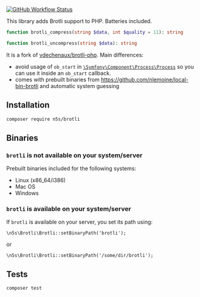 [![GitHub Workflow Status](https://img.shields.io/github/workflow/status/nlemoine/brotli-php/Tests?style=flat-square)](https://github.com/nlemoine/brotli-php/actions/workflows/tests.yml?query=branch%3Amaster+workflow%3ATests)

This library adds Brotli support to PHP. Batteries included.

```php
function brotli_compress(string $data, int $quality = 11): string

function brotli_uncompress(string $data): string
```

It is a fork of [vdechenaux/brotli-php](https://github.com/vdechenaux/brotli-php). Main differences:

- avoid usage of `ob_start` in [`\Symfony\Component\Process\Process`](https://github.com/symfony/process/blob/b8d6eff26e48187fed15970799f4b605fa7242e4/Process.php#L1383-L1386) so you can use it inside an `ob_start` callback.
- comes with prebuilt binaries from https://github.com/nlemoine/local-bin-brotli and automatic system guessing

## Installation

```bash
composer require n5s/brotli
```

## Binaries

### `brotli` is not available on your system/server

Prebuilt binaries included for the following systems:

- Linux (x86_64/i386)
- Mac OS
- Windows

### `brotli` is available on your system/server

If `brotli` is available on your server, you set its path using:

```
\n5s\Brotli\Brotli::setBinaryPath('brotli');
```

or

```
\n5s\Brotli\Brotli::setBinaryPath('/some/dir/brotli');
```

## Tests

```
composer test
```
